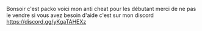 Bonsoir c'est packo
voici mon anti cheat pour les débutant merci de ne pas le vendre 
si vous avez besoin d'aide 
c'est sur mon discord https://discord.gg/yKgaTAHEXz
